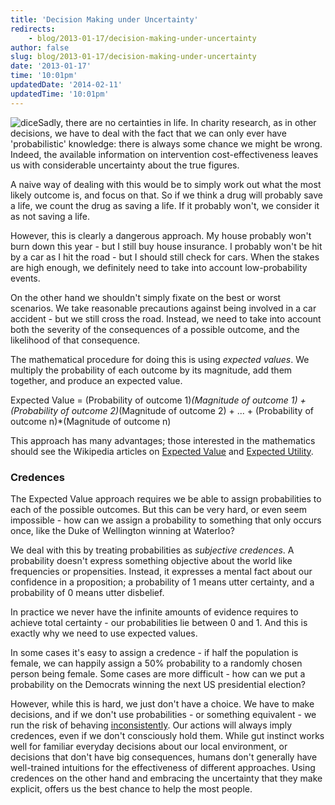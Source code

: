 ```yaml
---
title: 'Decision Making under Uncertainty'
redirects:
    - blog/2013-01-17/decision-making-under-uncertainty
author: false
slug: blog/2013-01-17/decision-making-under-uncertainty
date: '2013-01-17'
time: '10:01pm'
updatedDate: '2014-02-11'
updatedTime: '10:01pm'
---
```

![dice](/images/uploads/dice.jpg)Sadly, there are no certainties in life. In charity research, as in other decisions, we have to deal with the fact that we can only ever have 'probabilistic' knowledge: there is always some chance we might be wrong. Indeed, the available information on intervention cost-effectiveness leaves us with considerable uncertainty about the true figures.

A naive way of dealing with this would be to simply work out what the most likely outcome is, and focus on that. So if we think a drug will probably save a life, we count the drug as saving a life. If it probably won't, we consider it as not saving a life.

However, this is clearly a dangerous approach. My house probably won't burn down this year - but I still buy house insurance. I probably won't be hit by a car as I hit the road - but I should still check for cars. When the stakes are high enough, we definitely need to take into account low-probability events.

On the other hand we shouldn't simply fixate on the best or worst scenarios. We take reasonable precautions against being involved in a car accident - but we still cross the road. Instead, we need to take into account both the severity of the consequences of a possible outcome, and the likelihood of that consequence.

The mathematical procedure for doing this is using _expected values_. We multiply the probability of each outcome by its magnitude, add them together, and produce an expected value.

Expected Value = (Probability of outcome 1)*(Magnitude of outcome 1) + (Probability of outcome 2)*(Magnitude of outcome 2) + ... + (Probability of outcome n)*(Magnitude of outcome n)

This approach has many advantages; those interested in the mathematics should see the Wikipedia articles on [Expected Value](http://en.wikipedia.org/wiki/Expected_value) and [Expected Utility](http://en.wikipedia.org/wiki/Expected_utility_hypothesis).

### Credences

The Expected Value approach requires we be able to assign probabilities to each of the possible outcomes. But this can be very hard, or even seem impossible - how can we assign a probability to something that only occurs once, like the Duke of Wellington winning at Waterloo?

We deal with this by treating probabilities as _subjective credences_. A probability doesn't express something objective about the world like frequencies or propensities. Instead, it expresses a mental fact about our confidence in a proposition; a probability of 1 means utter certainty, and a probability of 0 means utter disbelief.

In practice we never have the infinite amounts of evidence requires to achieve total certainty - our probabilities lie between 0 and 1\. And this is exactly why we need to use expected values.

In some cases it's easy to assign a credence - if half the population is female, we can happily assign a 50% probability to a randomly chosen person being female. Some cases are more difficult - how can we put a probability on the Democrats winning the next US presidential election?

However, while this is hard, we just don't have a choice. We have to make decisions, and if we don't use probabilities - or something equivalent - we run the risk of behaving [inconsistently](http://en.wikipedia.org/wiki/Dutch_book). Our actions will always imply credences, even if we don't consciously hold them. While gut instinct works well for familiar everyday decisions about our local environment, or decisions that don't have big consequences, humans don't generally have well-trained intuitions for the effectiveness of different approaches. Using credences on the other hand and embracing the uncertainty that they make explicit, offers us the best chance to help the most people.